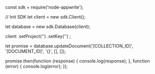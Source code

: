 const sdk = require('node-appwrite');

// Init SDK
let client = new sdk.Client();

let database = new sdk.Database(client);

client
    .setProject('')
    .setKey('')
;

let promise = database.updateDocument('[COLLECTION_ID]', '[DOCUMENT_ID]', '{}', [], []);

promise.then(function (response) {
    console.log(response);
}, function (error) {
    console.log(error);
});